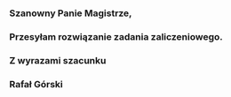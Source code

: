 ### Szanowny Panie Magistrze, 

### Przesyłam  rozwiązanie zadania zaliczeniowego. 

### Z wyrazami szacunku
### Rafał Górski


